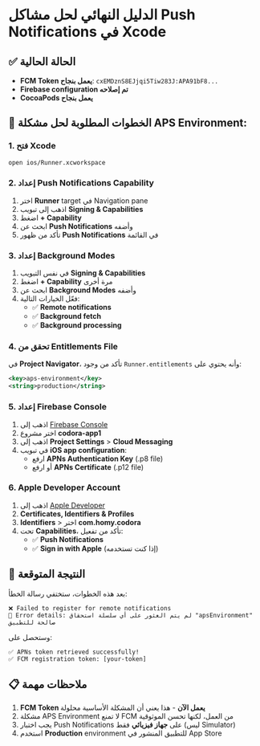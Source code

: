 # الدليل النهائي لحل مشاكل Push Notifications في Xcode

## ✅ الحالة الحالية
- **FCM Token يعمل بنجاح**: `cxEMDznS8EJjqi5Tiw283J:APA91bF8...`
- **Firebase configuration تم إصلاحه**
- **CocoaPods يعمل بنجاح**

## 🔧 الخطوات المطلوبة لحل مشكلة APS Environment:

### 1. فتح Xcode
```bash
open ios/Runner.xcworkspace
```

### 2. إعداد Push Notifications Capability
1. اختر **Runner** target في Navigation pane
2. اذهب إلى تبويب **Signing & Capabilities**
3. اضغط **+ Capability**
4. ابحث عن **Push Notifications** وأضفه
5. تأكد من ظهور **Push Notifications** في القائمة

### 3. إعداد Background Modes
1. في نفس التبويب **Signing & Capabilities**
2. اضغط **+ Capability** مرة أخرى
3. ابحث عن **Background Modes** وأضفه
4. فعّل الخيارات التالية:
   - ✅ **Remote notifications**
   - ✅ **Background fetch**
   - ✅ **Background processing**

### 4. تحقق من Entitlements File
في **Project Navigator**، تأكد من وجود `Runner.entitlements` وأنه يحتوي على:
```xml
<key>aps-environment</key>
<string>production</string>
```

### 5. إعداد Firebase Console
1. اذهب إلى [Firebase Console](https://console.firebase.google.com/)
2. اختر مشروع **codora-app1**
3. اذهب إلى **Project Settings** > **Cloud Messaging**
4. في تبويب **iOS app configuration**:
   - ارفع **APNs Authentication Key** (.p8 file)
   - أو ارفع **APNs Certificate** (.p12 file)

### 6. Apple Developer Account
1. اذهب إلى [Apple Developer](https://developer.apple.com/)
2. **Certificates, Identifiers & Profiles**
3. **Identifiers** > اختر **com.homy.codora**
4. تحت **Capabilities**، تأكد من تفعيل:
   - ✅ **Push Notifications**
   - ✅ **Sign in with Apple** (إذا كنت تستخدمه)

## 🎯 النتيجة المتوقعة
بعد هذه الخطوات، ستختفي رسالة الخطأ:
```
❌ Failed to register for remote notifications
📝 Error details: لم يتم العثور على أي سلسلة استحقاق "apsEnvironment" صالحة للتطبيق
```

وستحصل على:
```
✅ APNs token retrieved successfully!
✅ FCM registration token: [your-token]
```

## 📋 ملاحظات مهمة
1. **FCM Token يعمل الآن** - هذا يعني أن المشكلة الأساسية محلولة
2. مشكلة APS Environment لا تمنع FCM من العمل، لكنها تحسن الموثوقية
3. يجب اختبار Push Notifications على **جهاز فيزيائي** فقط (ليس Simulator)
4. استخدم **Production** environment للتطبيق المنشور في App Store 